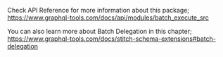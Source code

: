 Check API Reference for more information about this package;
https://www.graphql-tools.com/docs/api/modules/batch_execute_src

You can also learn more about Batch Delegation in this chapter;
https://www.graphql-tools.com/docs/stitch-schema-extensions#batch-delegation

